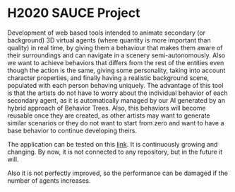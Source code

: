 # H2020 SAUCE Project

Development of web based tools intended to animate secondary (or background) 3D virtual agents (where quantity is more important than quality) in real time, by giving them a behaviour that makes them aware of their surroundings and can navigate in a scenery semi-autonomously. Also we want to achieve behaviors that differs from the rest of the entities even though the action is the same, giving some personality, taking into account character properties, and finally having a realistic background scene, populated with each person behaving uniquely. The advantage of this tool is that the artists do not have to worry about the individual behavior of each secondary agent, as it is automatically managed by our AI generated by an hybrid approach of Behavior Trees. Also, this behaviors will become reusable once they are created, as other artists may want to generate similar scenarios or they do not want to start from zero and want to have a base behavior to continue developing theirs. 

The application can be tested on this [link](https://webglstudio.org/users/dmoreno/projects/SAUCE/). It is continuously growing and changing. By now, it is not connected to any repository, but in the future it will.

Also it is not perfectly improved, so the performance can be damaged if the number of agents increases. 
